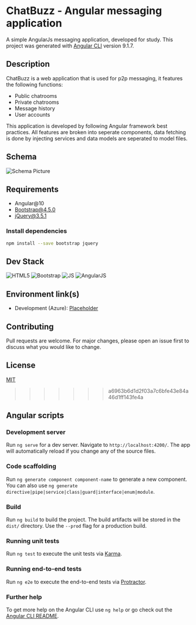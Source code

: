 # ChatBuzz - Angular messaging application
A simple AngularJs messaging application, developed for study.
This project was generated with [Angular CLI](https://github.com/angular/angular-cli) version 9.1.7.

## Description

ChatBuzz is a web application that is used for p2p messaging, it features the following functions:
* Public chatrooms
* Private chatrooms
* Message history
* User accounts

This application is developed by following Angular framework best practices.
All features are broken into seperate components, data fetching is done by injecting services and data models are seperated to model files.

## Schema

![Schema Picture](https://i.imgur.com/tRTxda3.png)

## Requirements
* Angular@10
* Bootstrap@4.5.0
* jQuery@3.5.1

### Install dependencies
```sh
npm install --save bootstrap jquery
```

## Dev Stack
![HTML5](https://img.shields.io/badge/HTML-5-green)  ![Bootstrap](https://img.shields.io/badge/Bootstrap-4.5.0-green)  ![JS](https://img.shields.io/badge/Javascript-green)  ![AngularJS](https://img.shields.io/badge/AngularJS-green)

## Environment link(s)
* Development (Azure): [Placeholder](#)

## Contributing
Pull requests are welcome. For major changes, please open an issue first to discuss what you would like to change.

## License
[MIT](https://choosealicense.com/licenses/mit/)
>>>>>>> a6963b6d1d2f03a7c6bfe43e84a46d1ff143fe4a

## Angular scripts

### Development server

Run `ng serve` for a dev server. Navigate to `http://localhost:4200/`. The app will automatically reload if you change any of the source files.

### Code scaffolding

Run `ng generate component component-name` to generate a new component. You can also use `ng generate directive|pipe|service|class|guard|interface|enum|module`.

### Build

Run `ng build` to build the project. The build artifacts will be stored in the `dist/` directory. Use the `--prod` flag for a production build.

### Running unit tests

Run `ng test` to execute the unit tests via [Karma](https://karma-runner.github.io).

### Running end-to-end tests

Run `ng e2e` to execute the end-to-end tests via [Protractor](http://www.protractortest.org/).

### Further help

To get more help on the Angular CLI use `ng help` or go check out the [Angular CLI README](https://github.com/angular/angular-cli/blob/master/README.md).